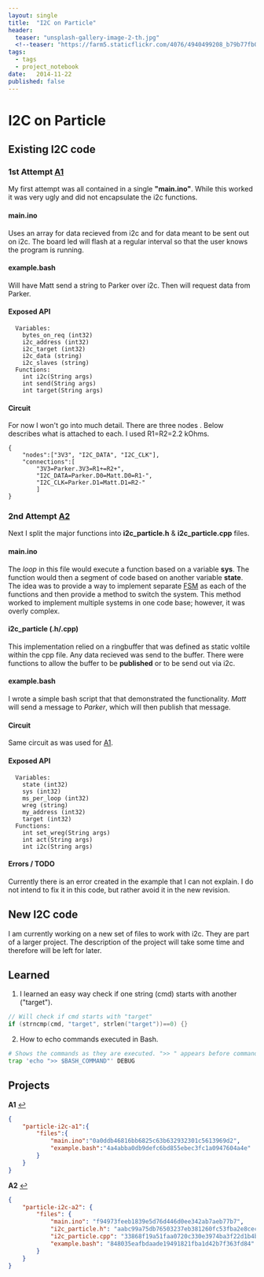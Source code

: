 ```yaml
---
layout: single
title:  "I2C on Particle"
header:
  teaser: "unsplash-gallery-image-2-th.jpg"
  <!--teaser: "https://farm5.staticflickr.com/4076/4940499208_b79b77fb0a_z.jpg"-->
tags:
  - tags
  - project_notebook
date:   2014-11-22
published: false
---
```


# I2C on Particle

## Existing I2C code

### <a name="A1"/> 1st Attempt [**A1**](#f1)
My first attempt was all contained in a single **"main.ino"**. While this worked
it was very ugly and did not encapsulate the i2c functions.

#### main.ino
Uses an array for data recieved from i2c and for data meant to be sent out on
i2c. The board led will flash at a regular interval so that the user knows the
program is running.

#### example.bash
Will have Matt send a string to Parker over i2c. Then will request data from
Parker.

#### Exposed API
```
  Variables:
    bytes_on_req (int32)
    i2c_address (int32)
    i2c_target (int32)
    i2c_data (string)
    i2c_slaves (string)
  Functions:
    int i2c(String args) 
    int send(String args) 
    int target(String args)
```

#### Circuit
For now I won't go into much detail. There are three nodes . Below describes what
is attached to each. I used R1=R2=2.2 kOhms.

```
{
    "nodes":["3V3", "I2C_DATA", "I2C_CLK"],
    "connections":[
        "3V3=Parker.3V3=R1+=R2+",
        "I2C_DATA=Parker.D0=Matt.D0=R1-",
        "I2C_CLK=Parker.D1=Matt.D1=R2-"
        ]
}
```

### <a name="A2"/> 2nd Attempt [**A2**](#f2)
Next I split the major functions into **i2c\_particle.h** & **i2c\_particle.cpp** files.

#### main.ino
The *loop* in this file would execute a function based on a variable **sys**.
The function would then a segment of code based on another variable **state**.
The idea was to provide a way to implement separate [FSM][1] as each of the
functions and then provide a method to switch the system. This method
worked to implement multiple systems in one code base; however, it was overly
complex.

#### i2c\_particle (.h/.cpp)
This implementation relied on a ringbuffer that was defined as static voltile
within the cpp file. Any data recieved was send to the buffer. There were functions
to allow the buffer to be **published** or to be send out via i2c.

#### example.bash
I wrote a simple bash script that that demonstrated the functionality. *Matt* will
send a message to *Parker*, which will then publish that message.

#### Circuit
Same circuit as was used for [A1](#A1).

#### Exposed API
```
  Variables:
    state (int32)
    sys (int32)
    ms_per_loop (int32)
    wreg (string)
    my_address (int32)
    target (int32)
  Functions:
    int set_wreg(String args) 
    int act(String args) 
    int i2c(String args) 
```
#### Errors / TODO

Currently there is an error created in the example that I can not explain. I do
not intend to fix it in this code, but rather avoid it in the new revision.

## New I2C code

I am currently working on a new set of files to work with i2c. They are part of
a larger project. The description of the project will take some time and therefore
will be left for later. 

## Learned
1. I learned an easy way check if one string (cmd) starts with another ("target").

```c++
// Will check if cmd starts with "target"
if (strncmp(cmd, "target", strlen("target"))==0) {}
```

2. How to echo commands executed in Bash.

```bash
# Shows the commands as they are executed. ">> " appears before command.
trap 'echo ">> $BASH_COMMAND"' DEBUG
```

## Projects
<b id="f1">A1</b> [↩](#A1)
```json
{  
    "particle-i2c-a1":{  
        "files":{  
            "main.ino":"0a0ddb46816bb6825c63b632932301c5613969d2",
            "example.bash":"4a4abba0db9defc6bd855ebec3fc1a0947604a4e"
        }
    }
}
```
<b id="f2">A2</b> [↩](#A2)
```json
{
    "particle-i2c-a2": {
        "files": {
            "main.ino": "f94973feeb1839e5d76d446d0ee342ab7aeb77b7",
            "i2c_particle.h": "aabc99a75db76503237eb381260fc53fba2e8cec",
            "i2c_particle.cpp": "33868f19a51faa0720c330e3974ba3f22d1b4b63",
            "example.bash": "848035eafbdaade19491821fba1d42b7f363fd84"
        }
    }
}
```

[1]: https://en.wikipedia.org/wiki/Finite-state_machine